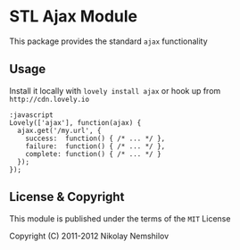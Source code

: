 # STL Ajax Module

This package provides the standard `ajax` functionality


## Usage

Install it locally with `lovely install ajax` or hook up from
`http://cdn.lovely.io`

    :javascript
    Lovely(['ajax'], function(ajax) {
      ajax.get('/my.url', {
        success:  function() { /* ... */ },
        failure:  function() { /* ... */ },
        complete: function() { /* ... */ }
      });
    });


## License & Copyright

This module is published under the terms of the `MIT` License

Copyright (C) 2011-2012 Nikolay Nemshilov
